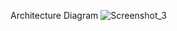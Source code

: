 Architecture Diagram
![Screenshot_3](https://github.com/user-attachments/assets/623bd88b-edc5-4b94-8fbf-d04782c4e23f)


